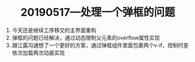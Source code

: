 
<h1 align="center">20190517—处理一个弹框的问题</h1>
<ol>
  <li>今天还是继续工序移交的主界面重构</li>
  <li>弹框的问题已经解决，通过动态限制父元素的overflow属性实现</li>
  <li>跟江露沟通想了一个更好的方案，通过弹框组件里面包裹两个v-if，控制时差依次加载两次动画实现</li>
</ol>
